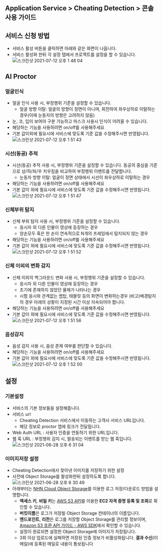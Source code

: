 ## Application Service > Cheating Detection > 콘솔 사용 가이드
## 서비스 신청 방법
* 서비스 활성 버튼을 클릭하면 아래와 같은 화면이 나옵니다.
* 서비스 활성화 한뒤 각 설정 탭에서 프로젝트를 설정을 할 수 있습니다.
![스크린샷 2021-07-12 오후 1 48 04](https://user-images.githubusercontent.com/1445289/125233164-fe4b4c80-e318-11eb-8f39-dd962cf24880.png)


## AI Proctor
### 얼굴인식
* 얼굴 인식 사용 시, 부정행위 기준을 설정할 수 있습니다.
  * 얼굴 방향 이탈: 얼굴의 방향이 정면이 아니며, 회전하여 좌우상하로 이탈하는 경우(이때 눈동자의 방향은 고려하지 않음)
* 눈, 코, 입이 보여야 구분 가능하고 마스크 사용시 인식이 어려울 수 있습니다.
* 해당하는 기능을 사용하려면 on/off를 사용해주세요
* 기본 값이외에 필요시에 서비스에 맞도록 기준 값을 수정해주시면 반영됩니다.
![스크린샷 2021-07-12 오후 1 51 43](https://user-images.githubusercontent.com/1445289/125233181-073c1e00-e319-11eb-8d40-db8269abfe03.png)




### 시선(동공) 추적
* 시선(동공) 추적 사용 시, 부정행위 기준을 설정할 수 있습니다. 동공의 중심을 기준으로 상/하/좌/우 치우침을 비교하여 부정행위 이벤트를 전달합니다.
  * 눈동자 방향 이탈: 얼굴이 정면 상태에서 시선이 좌우상하로 이탈하는 경우
* 해당하는 기능을 사용하려면 on/off를 사용해주세요
* 기본 값이 외에 필요시에 서비스에 맞도록 기준 값을 수정해주시면 반영됩니다.
![스크린샷 2021-07-12 오후 1 51 47](https://user-images.githubusercontent.com/1445289/125233194-0c00d200-e319-11eb-8fe3-22d6feb77257.png)



### 신체부위 탐지
* 신체 부위 탐지 사용 시, 부정행위 기준을 설정할 수 있습니다.
  * 응시자 외 다른 인물이 영상에 등장하는 경우
  * 양손모두 혹은 한 손이 연속적으로 N개의 프레임에서 탐지되지 않는 경우
* 해당하는 기능을 사용하려면 on/off를 사용해주세요
* 기본 값이 외에 필요시에 서비스에 맞도록 기준 값을 수정해주시면 반영됩니다.
![스크린샷 2021-07-12 오후 1 51 52](https://user-images.githubusercontent.com/1445289/125233212-0f945900-e319-11eb-8e32-dc02646fb39b.png)



### 신체 이외의 변화 감지
* 신체 이외의 백그라운드 변화 사용 시, 부정행위 기준을 설정할 수 있습니다.
  * 응시자 외 다른 인물이 영상에 등장하는 경우
  * 초기에 존재하지 않았던 물체가 나타나는 경우
  * 시험 응시와 관계없는 랩탑, 태블릿 등의 화면이 변화하는경우
  (비고)배경탐지의 경우 아래의 상황이 지정된 시간 이상 지속되어야 합니다.
* 해당하는 기능을 사용하려면 on/off를 사용해주세요
* 기본 값이 외에 필요시에 서비스에 맞도록 기준 값을 수정해주시면 반영됩니다.
![스크린샷 2021-07-12 오후 1 51 56](https://user-images.githubusercontent.com/1445289/125233221-1327e000-e319-11eb-9efa-e7a9c8c11b51.png)



### 음성감지
* 음성 감지 사용 시, 음성 존재 여부를 판단할 수 있습니다.
* 해당하는 기능을 사용하려면 on/off를 사용해주세요
* 기본 값이 외에 필요시에 서비스에 맞도록 기준 값을 수정해주시면 반영됩니다.
![스크린샷 2021-07-12 오후 1 52 00](https://user-images.githubusercontent.com/1445289/125233240-1ae78480-e319-11eb-93e0-4cae29d366ad.png)


## 설정
### 기본설정
* 서비스의 기본 정보들을 설정해줍니다.
* 서비스 url
  * Cheating Detection 서비스에서 이동하는 고객사 서비스 URL입니다.
  * 해당 정보로 proctor 앱에 링크가 전달됩니다.
* Web Auth URL : 사용자 인증을 연동하기 위한 URL입니다.
* 웹 훅 URL : 부정행위 감지 시, 발송되는 이벤트를 받는 웹 훅입니다.
![스크린샷 2021-06-28 오후 6 31 04](https://user-images.githubusercontent.com/1445289/123615256-15316f80-d840-11eb-88ce-6bd72803b0cf.png)


### 이미지저장 설정
* Cheating Detection에서 찾아낸 이미지를 저장하기 위한 설정
* 사전에 Object Storage를 활성화한뒤 설정하도록 합니다.
![스크린샷 2021-06-28 오후 6 30 49](https://static.toastoven.net/prod_cheating_detection/chd_imgsave.png)
* 아래부터는 [NHN Cloud Object Storage](/Storage/Object%20Storage/ko/Overview/)를 이용한 로그 저장/다운로드 방법을 설명합니다.
    * **액세스 키**, **비밀 키**는 [AWS S3 API](/Storage/Object%20Storage/ko/s3-api-guide/#_1)를 이용한 **EC2 자격 증명 등록 및 조회**로 확인할 수 있습니다.
    * **버킷이름**은 로그가 저장될 Object Storage 컨테이너의 이름입니다.
    * **엔드포인트**, **리전**은 로그를 저장할 Object Storage를 관리할 정보이며, [Amazon S3 호환 API 가이드 - AWS SDK](/Storage/Object%20Storage/ko/s3-api-guide#aws-sdk)에서 확인할 수 있습니다.
    * 설정이 완료되면 설정한 Object Storage에 이미지가 저장됩니다.  
    * 3회 이상 업로드에 실패하면 저장된 인증 정보가 비활성화됩니다. **결과 수신**(이메일)에 등록된 메일로 내용이 통보됩니다